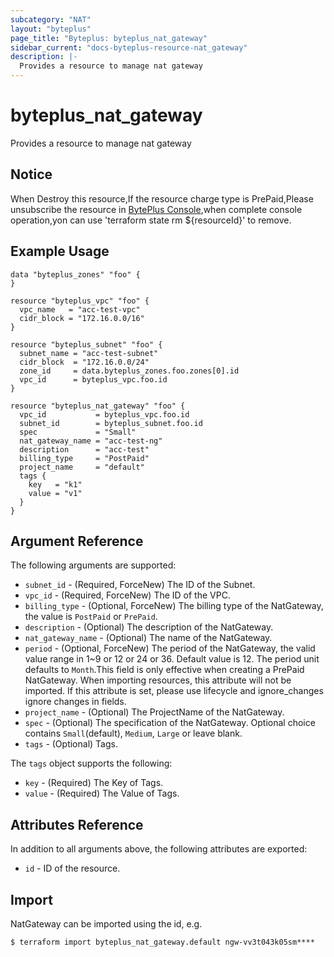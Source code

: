 ```yaml
---
subcategory: "NAT"
layout: "byteplus"
page_title: "Byteplus: byteplus_nat_gateway"
sidebar_current: "docs-byteplus-resource-nat_gateway"
description: |-
  Provides a resource to manage nat gateway
---
```

# byteplus_nat_gateway
Provides a resource to manage nat gateway
## Notice
When Destroy this resource,If the resource charge type is PrePaid,Please unsubscribe the resource 
in  [BytePlus Console](https://console.byteplus.com/home),when complete console operation,yon can
use 'terraform state rm ${resourceId}' to remove.
## Example Usage
```hcl
data "byteplus_zones" "foo" {
}

resource "byteplus_vpc" "foo" {
  vpc_name   = "acc-test-vpc"
  cidr_block = "172.16.0.0/16"
}

resource "byteplus_subnet" "foo" {
  subnet_name = "acc-test-subnet"
  cidr_block  = "172.16.0.0/24"
  zone_id     = data.byteplus_zones.foo.zones[0].id
  vpc_id      = byteplus_vpc.foo.id
}

resource "byteplus_nat_gateway" "foo" {
  vpc_id           = byteplus_vpc.foo.id
  subnet_id        = byteplus_subnet.foo.id
  spec             = "Small"
  nat_gateway_name = "acc-test-ng"
  description      = "acc-test"
  billing_type     = "PostPaid"
  project_name     = "default"
  tags {
    key   = "k1"
    value = "v1"
  }
}
```
## Argument Reference
The following arguments are supported:
* `subnet_id` - (Required, ForceNew) The ID of the Subnet.
* `vpc_id` - (Required, ForceNew) The ID of the VPC.
* `billing_type` - (Optional, ForceNew) The billing type of the NatGateway, the value is `PostPaid` or `PrePaid`.
* `description` - (Optional) The description of the NatGateway.
* `nat_gateway_name` - (Optional) The name of the NatGateway.
* `period` - (Optional, ForceNew) The period of the NatGateway, the valid value range in 1~9 or 12 or 24 or 36. Default value is 12. The period unit defaults to `Month`.This field is only effective when creating a PrePaid NatGateway. When importing resources, this attribute will not be imported. If this attribute is set, please use lifecycle and ignore_changes ignore changes in fields.
* `project_name` - (Optional) The ProjectName of the NatGateway.
* `spec` - (Optional) The specification of the NatGateway. Optional choice contains `Small`(default), `Medium`, `Large` or leave blank.
* `tags` - (Optional) Tags.

The `tags` object supports the following:

* `key` - (Required) The Key of Tags.
* `value` - (Required) The Value of Tags.

## Attributes Reference
In addition to all arguments above, the following attributes are exported:
* `id` - ID of the resource.



## Import
NatGateway can be imported using the id, e.g.
```
$ terraform import byteplus_nat_gateway.default ngw-vv3t043k05sm****
```

